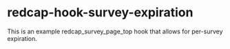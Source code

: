 # redcap-hook-survey-expiration
This is an example redcap_survey_page_top hook that allows for per-survey expiration.
